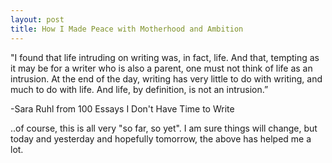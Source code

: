 ```yaml
---
layout: post
title: How I Made Peace with Motherhood and Ambition
---
```


"I found that life intruding on writing was, in fact, life. And that, tempting as it may be for a writer who is also a parent, one must not think of life as an intrusion. At the end of the day, writing has very little to do with writing, and much to do with life. And life, by definition, is not an intrusion.”

-Sara Ruhl from 100 Essays I Don't Have Time to Write

..of course, this is all very "so far, so yet". I am sure things will change, but today and yesterday and hopefully tomorrow, the above has helped me a lot.
